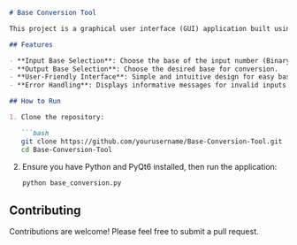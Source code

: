 ```markdown
# Base Conversion Tool

This project is a graphical user interface (GUI) application built using Python and PyQt6 for base conversion. It allows users to convert numbers between different bases (binary, octal, decimal, and hexadecimal).

## Features

- **Input Base Selection**: Choose the base of the input number (Binary, Octal, Decimal, Hexadecimal).
- **Output Base Selection**: Choose the desired base for conversion.
- **User-Friendly Interface**: Simple and intuitive design for easy base conversion.
- **Error Handling**: Displays informative messages for invalid inputs or empty fields.

## How to Run

1. Clone the repository:

   ```bash
   git clone https://github.com/yourusername/Base-Conversion-Tool.git
   cd Base-Conversion-Tool
   ```

2. Ensure you have Python and PyQt6 installed, then run the application:

   ```bash
   python base_conversion.py
   ```

## Contributing

Contributions are welcome! Please feel free to submit a pull request.
